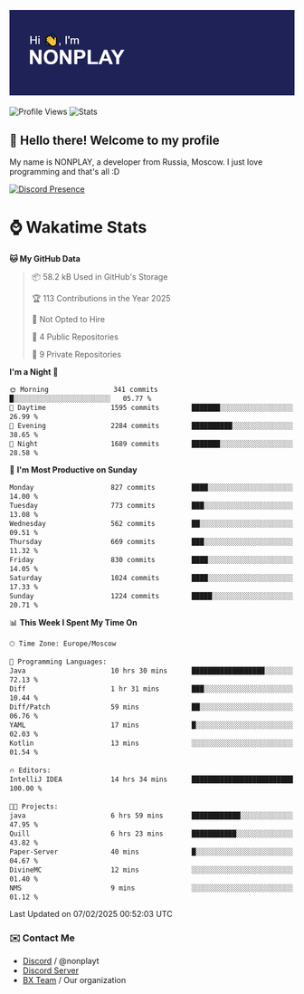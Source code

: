 ![Discord Presence](./header.png)
<br></br>
![Profile Views](https://komarev.com/ghpvc/?username=NONPLAYT&color=blue&style=for-the-badge)
![Stats](https://img.shields.io/badge/0%25-OPTIMIZED-orange?style=for-the-badge)


## :wave: Hello there! Welcome to my profile

My name is NONPLAY, a developer from Russia, Moscow. I just love programming and that's all :D

[![Discord Presence](https://lanyard.cnrad.dev/api/597087584090587177?showDisplayName=true)](https://discord.com/users/597087584090587177) 

# ⌚ Wakatime Stats

<!--START_SECTION:waka-->
**🐱 My GitHub Data** 

> 📦 58.2 kB Used in GitHub's Storage 
 > 
> 🏆 113 Contributions in the Year 2025
 > 
> 🚫 Not Opted to Hire
 > 
> 📜 4 Public Repositories 
 > 
> 🔑 9 Private Repositories 
 > 
**I'm a Night 🦉** 

```text
🌞 Morning                341 commits         █░░░░░░░░░░░░░░░░░░░░░░░░   05.77 % 
🌆 Daytime                1595 commits        ███████░░░░░░░░░░░░░░░░░░   26.99 % 
🌃 Evening                2284 commits        ██████████░░░░░░░░░░░░░░░   38.65 % 
🌙 Night                  1689 commits        ███████░░░░░░░░░░░░░░░░░░   28.58 % 
```
📅 **I'm Most Productive on Sunday** 

```text
Monday                   827 commits         ████░░░░░░░░░░░░░░░░░░░░░   14.00 % 
Tuesday                  773 commits         ███░░░░░░░░░░░░░░░░░░░░░░   13.08 % 
Wednesday                562 commits         ██░░░░░░░░░░░░░░░░░░░░░░░   09.51 % 
Thursday                 669 commits         ███░░░░░░░░░░░░░░░░░░░░░░   11.32 % 
Friday                   830 commits         ████░░░░░░░░░░░░░░░░░░░░░   14.05 % 
Saturday                 1024 commits        ████░░░░░░░░░░░░░░░░░░░░░   17.33 % 
Sunday                   1224 commits        █████░░░░░░░░░░░░░░░░░░░░   20.71 % 
```


📊 **This Week I Spent My Time On** 

```text
🕑︎ Time Zone: Europe/Moscow

💬 Programming Languages: 
Java                     10 hrs 30 mins      ██████████████████░░░░░░░   72.13 % 
Diff                     1 hr 31 mins        ███░░░░░░░░░░░░░░░░░░░░░░   10.44 % 
Diff/Patch               59 mins             ██░░░░░░░░░░░░░░░░░░░░░░░   06.76 % 
YAML                     17 mins             █░░░░░░░░░░░░░░░░░░░░░░░░   02.03 % 
Kotlin                   13 mins             ░░░░░░░░░░░░░░░░░░░░░░░░░   01.54 % 

🔥 Editors: 
IntelliJ IDEA            14 hrs 34 mins      █████████████████████████   100.00 % 

🐱‍💻 Projects: 
java                     6 hrs 59 mins       ████████████░░░░░░░░░░░░░   47.95 % 
Quill                    6 hrs 23 mins       ███████████░░░░░░░░░░░░░░   43.82 % 
Paper-Server             40 mins             █░░░░░░░░░░░░░░░░░░░░░░░░   04.67 % 
DivineMC                 12 mins             ░░░░░░░░░░░░░░░░░░░░░░░░░   01.40 % 
NMS                      9 mins              ░░░░░░░░░░░░░░░░░░░░░░░░░   01.12 % 
```


 Last Updated on 07/02/2025 00:52:03 UTC
<!--END_SECTION:waka-->

### ✉️ Contact Me

- [Discord](https://discord.com/users/597087584090587177) / @nonplayt
- [Discord Server](https://discord.gg/p7cxhw7E2M)
- [BX Team](https://github.com/BX-Team) / Our organization
